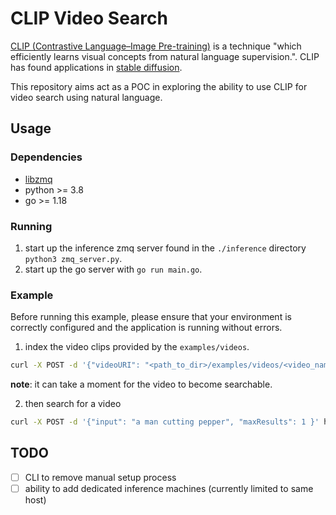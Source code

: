 # CLIP Video Search
[CLIP (Contrastive Language–Image Pre-training)](https://openai.com/blog/clip/) is a technique "which efficiently learns visual concepts from natural language supervision.". CLIP has found applications in [stable diffusion](https://github.com/huggingface/diffusers/tree/main/examples/community#clip-guided-stable-diffusion).

This repository aims act as a POC in exploring the ability to use CLIP for video search using natural language.

## Usage
### Dependencies
- [libzmq](https://github.com/zeromq/libzmq)
- python >= 3.8
- go >= 1.18

### Running
1. start up the inference zmq server found in the `./inference` directory `python3 zmq_server.py`.
2. start up the go server with `go run main.go`.

### Example
Before running this example, please ensure that your environment is correctly configured and the application is running without errors.

1. index the video clips provided by the `examples/videos`.
```bash
curl -X POST -d '{"videoURI": "<path_to_dir>/examples/videos/<video_name>.mp4" }' http://localhost:3000/insert 
```

__note__: it can take a moment for the video to become searchable.

2. then search for a video
```bash
curl -X POST -d '{"input": "a man cutting pepper", "maxResults": 1 }' http://localhost:3000/search
```

## TODO
- [ ] CLI to remove manual setup process
- [ ] ability to add dedicated inference machines (currently limited to same host)